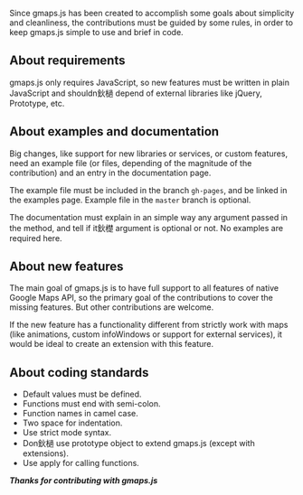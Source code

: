 Since gmaps.js has been created to accomplish some goals about simplicity and cleanliness, the contributions must be guided by some rules, in order to keep gmaps.js simple to use and brief in code.

## About requirements

gmaps.js only requires JavaScript, so new features must be written in plain JavaScript and shouldn鈥檛 depend of external libraries like jQuery, Prototype, etc.

## About examples and documentation

Big changes, like support for new libraries or services, or custom features, need an example file (or files, depending of the magnitude of the contribution) and an entry in the documentation page.

The example file must be included in the branch `gh-pages`, and be linked in the examples page. Example file in the `master` branch is optional.

The documentation must explain in an simple way any argument passed in the method, and tell if it鈥檚 argument is optional or not. No examples are required here.

## About new features

The main goal of gmaps.js is to have full support to all features of native Google Maps API, so the primary goal of the contributions to cover the missing features. But other contributions are welcome.

If the new feature has a functionality different from strictly work with maps (like animations, custom infoWindows or support for external services), it would be ideal to create an extension with this feature.

## About coding standards

* Default values must be defined.
* Functions must end with semi-colon.
* Function names in camel case.
* Two space for indentation.
* Use strict mode syntax.
* Don鈥檛 use prototype object to extend gmaps.js (except with extensions).
* Use apply for calling functions.

_**Thanks for contributing with gmaps.js**_
